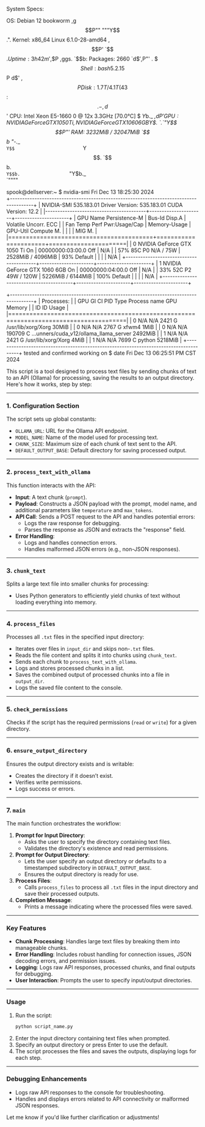 System Specs: 

  OS: Debian 12 bookworm
    ,g$$P""       """Y$$.".      Kernel: x86_64 Linux 6.1.0-28-amd64
   ,$$P'              `$$$.      Uptime: 3h 42m
  ',$$P       ,ggs.     `$$b:    Packages: 2660
  `d$$'     ,$P"'   .    $$$     Shell: bash 5.2.15
   $$P      d$'     ,    $$P     Disk: 1.7T / 4.1T (43%)
   $$:      $$.   -    ,d$$'     CPU: Intel Xeon E5-1660 0 @ 12x 3.3GHz [70.0°C]
   $$\;      Y$b._   _,d$P'      GPU: NVIDIA GeForce GTX 1050 Ti, NVIDIA GeForce GTX 1060 6GB
   Y$$.    `.`"Y$$$$P"'          RAM: 3232MiB / 32047MiB
   `$$b      "-.__              
    `Y$$                        
     `Y$$.                      
       `$$b.                    
         `Y$$b.                 
            `"Y$b._             
                `""""           
                                
spook@dellserver:~
$ nvidia-smi 
Fri Dec 13 18:25:30 2024       
+---------------------------------------------------------------------------------------+
| NVIDIA-SMI 535.183.01             Driver Version: 535.183.01   CUDA Version: 12.2     |
|-----------------------------------------+----------------------+----------------------+
| GPU  Name                 Persistence-M | Bus-Id        Disp.A | Volatile Uncorr. ECC |
| Fan  Temp   Perf          Pwr:Usage/Cap |         Memory-Usage | GPU-Util  Compute M. |
|                                         |                      |               MIG M. |
|=========================================+======================+======================|
|   0  NVIDIA GeForce GTX 1050 Ti     On  | 00000000:03:00.0 Off |                  N/A |
| 57%   85C    P0              N/A /  75W |   2528MiB /  4096MiB |     93%      Default |
|                                         |                      |                  N/A |
+-----------------------------------------+----------------------+----------------------+
|   1  NVIDIA GeForce GTX 1060 6GB    On  | 00000000:04:00.0 Off |                  N/A |
| 33%   52C    P2              49W / 120W |   5226MiB /  6144MiB |    100%      Default |
|                                         |                      |                  N/A |
+-----------------------------------------+----------------------+----------------------+
                                                                                         
+---------------------------------------------------------------------------------------+
| Processes:                                                                            |
|  GPU   GI   CI        PID   Type   Process name                            GPU Memory |
|        ID   ID                                                             Usage      |
|=======================================================================================|
|    0   N/A  N/A      2421      G   /usr/lib/xorg/Xorg                           30MiB |
|    0   N/A  N/A      2767      G   xfwm4                                         1MiB |
|    0   N/A  N/A    190709      C   ...unners/cuda_v12/ollama_llama_server     2492MiB |
|    1   N/A  N/A      2421      G   /usr/lib/xorg/Xorg                            4MiB |
|    1   N/A  N/A      7699      C   python                                     5218MiB |
+---------------------------------------------------------------------------------------+
tested and confirmed working on $ date
Fri Dec 13 06:25:51 PM CST 2024


This script is a tool designed to process text files by sending chunks of text to an API (Ollama) for processing, saving the results to an output directory. Here's how it works, step by step:

---

### **1. Configuration Section**
The script sets up global constants:
- `OLLAMA_URL`: URL for the Ollama API endpoint.
- `MODEL_NAME`: Name of the model used for processing text.
- `CHUNK_SIZE`: Maximum size of each chunk of text sent to the API.
- `DEFAULT_OUTPUT_BASE`: Default directory for saving processed output.

---

### **2. `process_text_with_ollama`**
This function interacts with the API:
- **Input**: A text chunk (`prompt`).
- **Payload**: Constructs a JSON payload with the prompt, model name, and additional parameters like `temperature` and `max_tokens`.
- **API Call**: Sends a POST request to the API and handles potential errors:
  - Logs the raw response for debugging.
  - Parses the response as JSON and extracts the "response" field.
- **Error Handling**:
  - Logs and handles connection errors.
  - Handles malformed JSON errors (e.g., non-JSON responses).

---

### **3. `chunk_text`**
Splits a large text file into smaller chunks for processing:
- Uses Python generators to efficiently yield chunks of text without loading everything into memory.

---

### **4. `process_files`**
Processes all `.txt` files in the specified input directory:
- Iterates over files in `input_dir` and skips non-`.txt` files.
- Reads the file content and splits it into chunks using `chunk_text`.
- Sends each chunk to `process_text_with_ollama`.
- Logs and stores processed chunks in a list.
- Saves the combined output of processed chunks into a file in `output_dir`.
- Logs the saved file content to the console.

---

### **5. `check_permissions`**
Checks if the script has the required permissions (`read` or `write`) for a given directory.

---

### **6. `ensure_output_directory`**
Ensures the output directory exists and is writable:
- Creates the directory if it doesn’t exist.
- Verifies write permissions.
- Logs success or errors.

---

### **7. `main`**
The main function orchestrates the workflow:
1. **Prompt for Input Directory**: 
   - Asks the user to specify the directory containing text files.
   - Validates the directory's existence and read permissions.
2. **Prompt for Output Directory**:
   - Lets the user specify an output directory or defaults to a timestamped subdirectory in `DEFAULT_OUTPUT_BASE`.
   - Ensures the output directory is ready for use.
3. **Process Files**:
   - Calls `process_files` to process all `.txt` files in the input directory and save their processed outputs.
4. **Completion Message**:
   - Prints a message indicating where the processed files were saved.

---

### **Key Features**
- **Chunk Processing**: Handles large text files by breaking them into manageable chunks.
- **Error Handling**: Includes robust handling for connection issues, JSON decoding errors, and permission issues.
- **Logging**: Logs raw API responses, processed chunks, and final outputs for debugging.
- **User Interaction**: Prompts the user to specify input/output directories.

---

### **Usage**
1. Run the script: 
   ```bash
   python script_name.py
   ```
2. Enter the input directory containing text files when prompted.
3. Specify an output directory or press Enter to use the default.
4. The script processes the files and saves the outputs, displaying logs for each step.

---

### **Debugging Enhancements**
- Logs raw API responses to the console for troubleshooting.
- Handles and displays errors related to API connectivity or malformed JSON responses.

Let me know if you'd like further clarification or adjustments!
